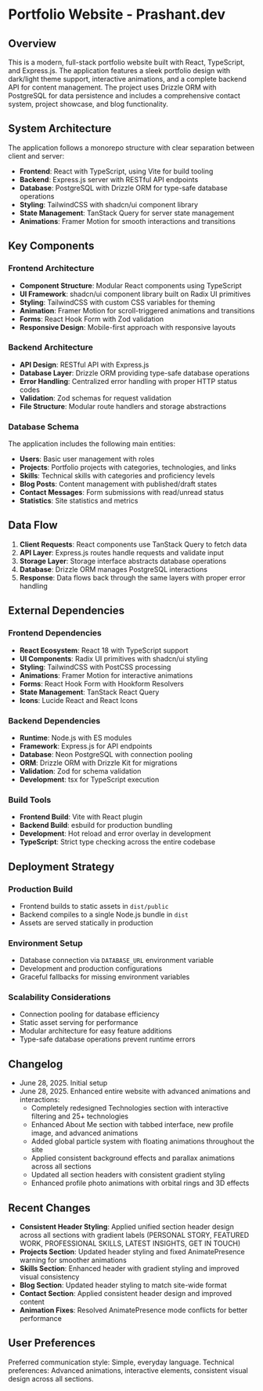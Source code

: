 # Portfolio Website - Prashant.dev

## Overview

This is a modern, full-stack portfolio website built with React, TypeScript, and Express.js. The application features a sleek portfolio design with dark/light theme support, interactive animations, and a complete backend API for content management. The project uses Drizzle ORM with PostgreSQL for data persistence and includes a comprehensive contact system, project showcase, and blog functionality.

## System Architecture

The application follows a monorepo structure with clear separation between client and server:

- **Frontend**: React with TypeScript, using Vite for build tooling
- **Backend**: Express.js server with RESTful API endpoints
- **Database**: PostgreSQL with Drizzle ORM for type-safe database operations
- **Styling**: TailwindCSS with shadcn/ui component library
- **State Management**: TanStack Query for server state management
- **Animations**: Framer Motion for smooth interactions and transitions

## Key Components

### Frontend Architecture
- **Component Structure**: Modular React components using TypeScript
- **UI Framework**: shadcn/ui component library built on Radix UI primitives
- **Styling**: TailwindCSS with custom CSS variables for theming
- **Animation**: Framer Motion for scroll-triggered animations and transitions
- **Forms**: React Hook Form with Zod validation
- **Responsive Design**: Mobile-first approach with responsive layouts

### Backend Architecture
- **API Design**: RESTful API with Express.js
- **Database Layer**: Drizzle ORM providing type-safe database operations
- **Error Handling**: Centralized error handling with proper HTTP status codes
- **Validation**: Zod schemas for request validation
- **File Structure**: Modular route handlers and storage abstractions

### Database Schema
The application includes the following main entities:
- **Users**: Basic user management with roles
- **Projects**: Portfolio projects with categories, technologies, and links
- **Skills**: Technical skills with categories and proficiency levels
- **Blog Posts**: Content management with published/draft states
- **Contact Messages**: Form submissions with read/unread status
- **Statistics**: Site statistics and metrics

## Data Flow

1. **Client Requests**: React components use TanStack Query to fetch data
2. **API Layer**: Express.js routes handle requests and validate input
3. **Storage Layer**: Storage interface abstracts database operations
4. **Database**: Drizzle ORM manages PostgreSQL interactions
5. **Response**: Data flows back through the same layers with proper error handling

## External Dependencies

### Frontend Dependencies
- **React Ecosystem**: React 18 with TypeScript support
- **UI Components**: Radix UI primitives with shadcn/ui styling
- **Styling**: TailwindCSS with PostCSS processing
- **Animations**: Framer Motion for interactive animations
- **Forms**: React Hook Form with Hookform Resolvers
- **State Management**: TanStack React Query
- **Icons**: Lucide React and React Icons

### Backend Dependencies
- **Runtime**: Node.js with ES modules
- **Framework**: Express.js for API endpoints
- **Database**: Neon PostgreSQL with connection pooling
- **ORM**: Drizzle ORM with Drizzle Kit for migrations
- **Validation**: Zod for schema validation
- **Development**: tsx for TypeScript execution

### Build Tools
- **Frontend Build**: Vite with React plugin
- **Backend Build**: esbuild for production bundling
- **Development**: Hot reload and error overlay in development
- **TypeScript**: Strict type checking across the entire codebase

## Deployment Strategy

### Production Build
- Frontend builds to static assets in `dist/public`
- Backend compiles to a single Node.js bundle in `dist`
- Assets are served statically in production

### Environment Setup
- Database connection via `DATABASE_URL` environment variable
- Development and production configurations
- Graceful fallbacks for missing environment variables

### Scalability Considerations
- Connection pooling for database efficiency
- Static asset serving for performance
- Modular architecture for easy feature additions
- Type-safe database operations prevent runtime errors

## Changelog
- June 28, 2025. Initial setup
- June 28, 2025. Enhanced entire website with advanced animations and interactions:
  * Completely redesigned Technologies section with interactive filtering and 25+ technologies
  * Enhanced About Me section with tabbed interface, new profile image, and advanced animations  
  * Added global particle system with floating animations throughout the site
  * Applied consistent background effects and parallax animations across all sections
  * Updated all section headers with consistent gradient styling
  * Enhanced profile photo animations with orbital rings and 3D effects

## Recent Changes
- **Consistent Header Styling**: Applied unified section header design across all sections with gradient labels (PERSONAL STORY, FEATURED WORK, PROFESSIONAL SKILLS, LATEST INSIGHTS, GET IN TOUCH)
- **Projects Section**: Updated header styling and fixed AnimatePresence warning for smoother animations
- **Skills Section**: Enhanced header with gradient styling and improved visual consistency
- **Blog Section**: Updated header styling to match site-wide format
- **Contact Section**: Applied consistent header design and improved content
- **Animation Fixes**: Resolved AnimatePresence mode conflicts for better performance

## User Preferences

Preferred communication style: Simple, everyday language.
Technical preferences: Advanced animations, interactive elements, consistent visual design across all sections.